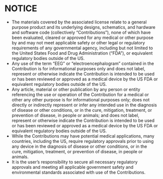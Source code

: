 # NOTICE
* The materials covered by the associated license relate to a general purpose product and its underlying designs, schematics, and hardware and software code (collectively “Contributions”), none of which have been evaluated, cleared or approved for any medical or other purpose by and may not meet applicable safety or other legal or regulatory requirements of any governmental agency, including but not limited to the United States Food and Drug Administration (“FDA”), or equivalent regulatory bodies outside of the US.
* Any use of the term “EEG” or “electroencephalogram” contained in the Contribution is for informational purposes only and does not label, represent or otherwise indicate the Contribution is intended to be used or has been reviewed or approved as a medical device by the US FDA or equivalent regulatory bodies outside of the US.
* Any article, material or other publication by any person or entity referencing the use or operation of the Contribution for a medical or other any other purpose is for informational purposes only; does not directly or indirectly represent or infer any intended use in the diagnosis of disease or other conditions, or in the cure, mitigation, treatment, or prevention of disease, in people or animals; and does not label, represent or otherwise indicate the Contribution is intended to be used or has been reviewed or approved as a medical device by the US FDA or equivalent regulatory bodies outside of the US.
* While the Contributions may have potential medical applications, many countries, including the US, require regulatory approvals prior to using any device in the diagnosis of disease or other conditions, or in the cure, mitigation, treatment, or prevention of disease, in people or animals.
* It is the user’s responsibility to secure all necessary regulatory approvals and meeting all applicable government safety and environmental standards associated with use of the Contributions.
